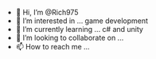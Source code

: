 - 👋 Hi, I’m @Rich975
- 👀 I’m interested in ... game development
- 🌱 I’m currently learning ... c# and unity
- 💞️ I’m looking to collaborate on ...
- 📫 How to reach me ...

<!---
Rich975/Rich975 is a ✨ special ✨ repository because its `README.md` (this file) appears on your GitHub profile.
You can click the Preview link to take a look at your changes.
--->
